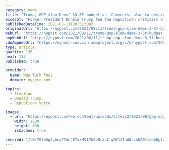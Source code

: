 ```yaml
---
category: news
title: "Trump, GOP slam Dems’ $3.5T budget as ‘Communist plan to destroy’ US"
excerpt: "Former President Donald Trump led the Republican criticism after a 15-hour “vote-a-rama” overnight that saw senators pass the $3.5 trillion budget reconciliation package."
publishedDateTime: 2021-08-11T20:51:00Z
originalUrl: "https://nypost.com/2021/08/11/trump-gop-slam-dems-3-5t-budget-as-communist-plan-to-destroy-us/"
webUrl: "https://nypost.com/2021/08/11/trump-gop-slam-dems-3-5t-budget-as-communist-plan-to-destroy-us/"
ampWebUrl: "https://nypost.com/2021/08/11/trump-gop-slam-dems-3-5t-budget-as-communist-plan-to-destroy-us/amp/"
cdnAmpWebUrl: "https://nypost-com.cdn.ampproject.org/c/s/nypost.com/2021/08/11/trump-gop-slam-dems-3-5t-budget-as-communist-plan-to-destroy-us/amp/"
type: article
quality: 135
heat: 135
published: true

provider:
  name: New York Post
  domain: nypost.com

topics:
  - Election
  - Donald Trump
  - Republican Voice

images:
  - url: "https://nypost.com/wp-content/uploads/sites/2/2021/08/gop-oppose-infrastructure.jpg?quality=90&strip=all&w=1200"
    width: 1200
    height: 800
    isCached: true

secured: "/t0/7Glw5g4gbcyPTAn4E7xxMtI7hGpNrxLCfgMY1Z1nW8rcnQA0ltuebGptow7YHp3koRD3QIuR6Fihre98b+edzIN+zCuR2urng673O2T8QeJg2nBSR2DRgeEsdoW7n6ir8d1DNG69mQWlsRJc0QHkfVBa226SbXNKm45qtOfHGCPFMplvEt7L/Sv/F0MsdKjusDVM+YdpPIaGVxGTeBMcNv7Bg3UvPB+uInIkxNjuTLB6KbmZEQEgNUnDQlBXNyD6JJOhIJINBy5iuLFFjvcMY0NrDT4aht/6AJw2tmnvaQEoB4a8yAyl3fNqPwA+6nLPG/CYr5mDYIGM+qzJ2kacx+tm/vAcNqES3R0I9eo=;HUcSthm5q+ZI50GaN1lNrw=="
---
```


